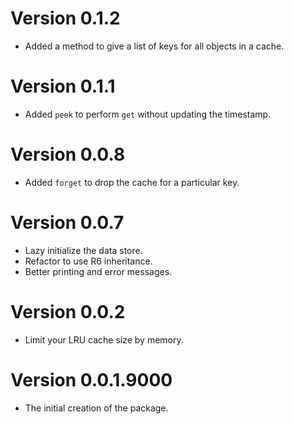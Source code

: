 # Version 0.1.2
- Added a method to give a list of keys for all objects in a cache.

# Version 0.1.1
- Added `peek` to perform `get` without updating the timestamp.

# Version 0.0.8
- Added `forget` to drop the cache for a particular key.

# Version 0.0.7
- Lazy initialize the data store.
- Refactor to use R6 inheritance.
- Better printing and error messages.

# Version 0.0.2
- Limit your LRU cache size by memory.

# Version 0.0.1.9000
- The initial creation of the package.
